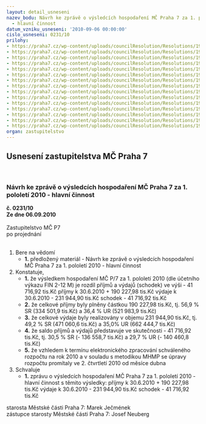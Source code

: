 ```yaml
---
layout: detail_usneseni
nazev_bodu: Návrh ke zprávě o výsledcích hospodaření MČ Praha 7 za 1. pololetí 2010
  - hlavní činnost
datum_vzniku_usneseni: '2010-09-06 00:00:00'
cislo_usneseni: 0231/10
prilohy:
- https://praha7.cz/wp-content/uploads/councilResolution/Resolutions/19521/5-10-(1)2q2010radaplatn%c3%a1.doc
- https://praha7.cz/wp-content/uploads/councilResolution/Resolutions/19521/5-10-(2)fondy2q2010.doc
- https://praha7.cz/wp-content/uploads/councilResolution/Resolutions/19521/5-10-(3)inv_1_pololet%c3%ad__2010_platn%c3%a9.doc
- https://praha7.cz/wp-content/uploads/councilResolution/Resolutions/19521/5-10-(4)v%c3%bdsledky_hospoda%c5%99en%c3%ad_po_1_pololet%c3%ad_2010_-_tabulka_platn%c3%a1.doc
- https://praha7.cz/wp-content/uploads/councilResolution/Resolutions/19521/5-10-(5)rozbor_po_mimo_%c5%a1kol_za_1__pololet%c3%ad__2010.doc
- https://praha7.cz/wp-content/uploads/councilResolution/Resolutions/19521/5-10-(6.1)bilance610.xls
- https://praha7.cz/wp-content/uploads/councilResolution/Resolutions/19521/5-10-(6.2)v%c3%bddaje0610.xls
- https://praha7.cz/wp-content/uploads/councilResolution/Resolutions/19521/5-10-(6.3)p%c5%99%c3%adjmy0610.xls
- https://praha7.cz/wp-content/uploads/councilResolution/Resolutions/19521/5-10-(6.4)%c4%8derp%c3%a1n%c3%ad_kapit%c3%a1lov%c3%bdch_v%c3%bddaj%c5%af_za_1__pololet%c3%ad_2010.xls
- https://praha7.cz/wp-content/uploads/councilResolution/Resolutions/19521/5-10-(7)o%c5%a1k_rozbory_po_m%c5%a1_z%c5%a1_ii_q.doc
- https://praha7.cz/wp-content/uploads/councilResolution/Resolutions/19521/5-10-(8)ofi_po_z%c5%a1_a_m%c5%a1_2_q_2010.doc
- https://praha7.cz/wp-content/uploads/councilResolution/Resolutions/19521/5-10-(9.1)zhodnoceni_kc_vlt10.pdf
- https://praha7.cz/wp-content/uploads/councilResolution/Resolutions/19521/5-10-(9.2)zhodnocenipc10.pdf
- https://praha7.cz/wp-content/uploads/councilResolution/Resolutions/19521/5-10-(9.3)zhodnocen%c3%adsaz10.pdf
- https://praha7.cz/wp-content/uploads/councilResolution/Resolutions/19521/5-10-usneseni0785_10r.doc
organ: zastupitelstvo
---
```

<div id="ucUsn_pList" class="usn">
	<span><h2>Usnesení zastupitelstva MČ Praha 7 </h2>
<br></span><div class="standBody">
<span><h3>Návrh ke zprávě o výsledcích hospodaření MČ Praha 7 za 1. pololetí 2010 - hlavní činnost</h3></span><div class="center">
		<strong>č. 0231/10</strong><br>
	</div>
<div class="center">
		<strong>Ze dne 06.09.2010</strong><br><br>
	</div>Zastupitelstvo MČ P7<br> po projednání<br><br><ol>
<li>Bere na vědomí<ul><li>
<strong>1.</strong> předložený materiál - Návrh ke zprávě o výsledcích hospodaření MČ Praha 7 za 1. pololetí 2010 - hlavní činnost</li></ul>
</li>
<li>Konstatuje,<ul>
<li>
<strong>1.</strong> že výsledkem hospodaření MČ P/7 za 1. pololetí 2010 (dle účetního výkazu FIN 2-12 M) je rozdíl příjmů a výdajů (schodek) ve výši         - 41 716,92 tis.Kč příjmy k 30.6.2010   	+   190 227,98 tis.Kč                                                          výdaje k 30.6.2010  	-    231 944,90 tis.Kč                                                        schodek  	                       -      41 716,92 tis.Kč    </li>
<li>
<strong>2.</strong> že celkové příjmy byly plněny částkou 190 227,98 tis.Kč, tj. 56,9 % SR (334 501,9 tis.Kč) a 36,4 % UR (521 983,9 tis.Kč)</li>
<li>
<strong>3.</strong> že celkové výdaje byly realizovány v objemu 231 944,90 tis.Kč, tj. 49,2 % SR (471 060,6 tis.Kč) a 35,0% UR (662 444,7 tis.Kč)</li>
<li>
<strong>4.</strong> že saldo příjmů a výdajů  představuje ve skutečnosti  - 41 716,92 tis.Kč, tj. 30,5 % SR (- 136 558,7 tis.Kč) a 29,7 % UR (- 140 460,8 tis.Kč) </li>
<li>
<strong>5.</strong> že vzhledem  k  termínu elektronického zpracování schváleného rozpočtu na rok 2010 a v souladu s metodikou  MHMP se úpravy rozpočtu promítaly ve 2. čtvrtletí 2010 od měsíce dubna</li>
</ul>
</li>
<li>Schvaluje<ul><li>
<strong>1.</strong> zprávu o výsledcích hospodaření MČ Praha 7 za 1. pololetí  2010 - hlavní činnost s těmito výsledky:                                                                                                                                       příjmy k 30.6.2010   	+   190 227,98 tis.Kč                                                                                        výdaje k 30.6.2010  	-    231 944,90 tis.Kč                                                                                      schodek  	           -      41 716,92 tis.Kč</li></ul>
</li>
</ol>starosta Městské části Praha 7: Marek Ječmének<br>zástupce starosty Městské části Praha 7: Josef Neuberg
</div>
</div>